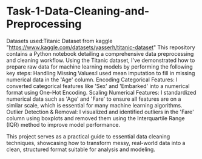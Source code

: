 # Task-1-Data-Cleaning-and-Preprocessing
Datasets used:Titanic Dataset from kaggle "https://www.kaggle.com/datasets/yasserh/titanic-dataset"
This repository contains a Python notebook detailing a comprehensive data preprocessing and cleaning workflow. Using the Titanic dataset, I've demonstrated how to prepare raw data for machine learning models by performing the following key steps:
Handling Missing Values:I used mean imputation to fill in missing numerical data in the 'Age' column.
Encoding Categorical Features: I converted categorical features like 'Sex' and 'Embarked' into a numerical format using One-Hot Encoding.
Scaling Numerical Features: I standardized numerical data such as 'Age' and 'Fare' to ensure all features are on a similar scale, which is essential for many machine learning algorithms.
Outlier Detection & Removal: I visualized and identified outliers in the 'Fare' column using boxplots and removed them using the Interquartile Range (IQR) method to improve model performance.

This project serves as a practical guide to essential data cleaning techniques, showcasing how to transform messy, real-world data into a clean, structured format suitable for analysis and modeling.

